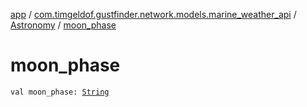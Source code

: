 [app](../../index.md) / [com.timgeldof.gustfinder.network.models.marine_weather_api](../index.md) / [Astronomy](index.md) / [moon_phase](./moon_phase.md)

# moon_phase

`val moon_phase: `[`String`](https://kotlinlang.org/api/latest/jvm/stdlib/kotlin/-string/index.html)